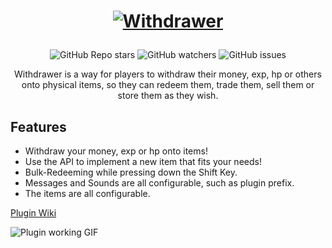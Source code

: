 # <p align="center">[![Withdrawer](https://i.ibb.co/kMmBwFz/withdrawer-logo.png)](https://www.spigotmc.org/resources/withdrawer.103986/)</p>

<div align="center">

![GitHub Repo stars](https://img.shields.io/github/stars/imlukas/Withdrawer?style=for-the-badge) 
![GitHub watchers](https://img.shields.io/github/watchers/imlukas/Withdrawer?style=for-the-badge) 
![GitHub issues](https://img.shields.io/github/issues/imlukas/Withdrawer?style=for-the-badge)

</div>
<p align="center">Withdrawer is a way for players to withdraw their money, exp, hp or others onto physical items, so they can redeem them, trade them, sell them or store them as they wish.</p>
  
## Features
  
* Withdraw your money, exp or hp onto items!
* Use the API to implement a new item that fits your needs!
* Bulk-Redeeming while pressing down the Shift Key.
* Messages and Sounds are all configurable, such as plugin prefix.
* The items are all configurable.

[Plugin Wiki](https://github.com/imlukas/Withdrawer/wiki)

![Plugin working GIF](https://media.giphy.com/media/CVflLRSCW1KGa2UjEi/giphy.gif)
  

